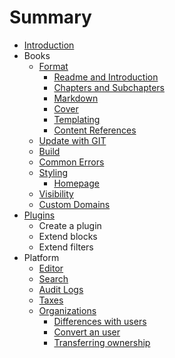 # Summary

* [Introduction](README.md)
* Books
   * [Format](book/format.md)
       * [Readme and Introduction](book/introduction.md)
       * [Chapters and Subchapters](book/chapters.md)
       * [Markdown](book/markdown.md)
       * [Cover](book/cover.md)
       * [Templating](book/templating.md)
       * [Content References](book/conrefs.md)
   * [Update with GIT](book/push.md)
   * [Build](book/build.md)
   * [Common Errors](book/errors.md)
   * [Styling](book/styling/README.md)
       * [Homepage](book/styling/homepage.md)
   * [Visibility](book/visibility.md)
   * [Custom Domains](book/domains.md)
* [Plugins](plugins/README.md)
   * Create a plugin
   * Extend blocks
   * Extend filters
* Platform
   * [Editor](platform/editor.md)
   * [Search](platform/search.md)
   * [Audit Logs](platform/audit_logs.md)
   * [Taxes](platform/taxes.md)
   * [Organizations](platform/organizations/README.md)
       * [Differences with users](platform/organizations/differences.md)
       * [Convert an user](platform/organizations/convert.md)
       * [Transferring ownership](platform/organizations/ownership.md)

